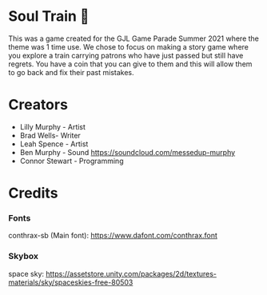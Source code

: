 # Soul Train 🚂
This was a game created for the GJL Game Parade Summer 2021 where the theme was 1 time use. We chose to focus on making a story game where you explore a train carrying patrons who have just passed but still have regrets. You have a coin that you can give to them and this will allow them to go back and fix their past mistakes.

# Creators

* Lilly Murphy - Artist
* Brad Wells- Writer
* Leah Spence - Artist 
* Ben Murphy - Sound https://soundcloud.com/messedup-murphy
* Connor Stewart - Programming

# Credits

### Fonts
conthrax-sb (Main font): https://www.dafont.com/conthrax.font

### Skybox
space sky: https://assetstore.unity.com/packages/2d/textures-materials/sky/spaceskies-free-80503
